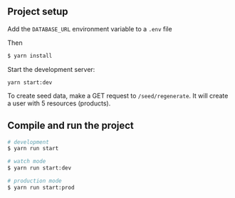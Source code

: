 ## Project setup

Add the `DATABASE_URL` environment variable to a `.env` file

Then

```bash
$ yarn install
```

Start the development server:

```
yarn start:dev
```

To create seed data, make a GET request to `/seed/regenerate`. It will create a user with 5 resources (products).

## Compile and run the project

```bash
# development
$ yarn run start

# watch mode
$ yarn run start:dev

# production mode
$ yarn run start:prod
```
